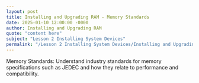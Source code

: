 ```yaml
---
layout: post
title: Installing and Upgrading RAM - Memory Standards
date: 2025-01-10 12:00:00 -0000
author: Installing and Upgrading RAM
quote: "content here"
subject: "Lesson 2 Installing System Devices"
permalink: "/Lesson 2 Installing System Devices/Installing and Upgrading RAM/Installing and Upgrading RAM - Memory Standards"
---
```


Memory Standards: Understand industry standards for memory specifications such as JEDEC and how they relate to performance and compatibility.

